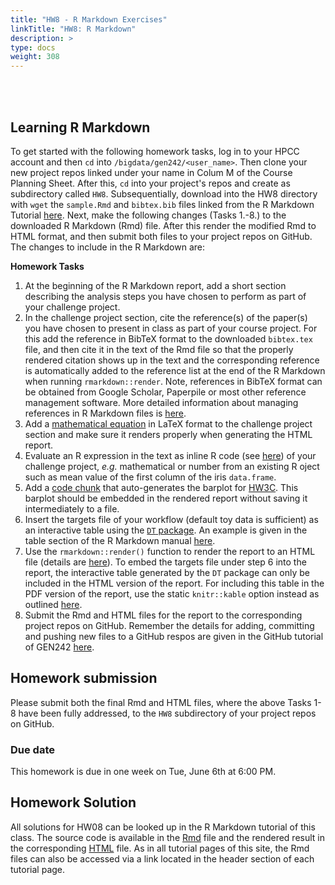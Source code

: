 ```yaml
---
title: "HW8 - R Markdown Exercises"
linkTitle: "HW8: R Markdown"
description: >
type: docs
weight: 308
---
```


<br></br>

## Learning R Markdown

To get started with the following homework tasks, log in to your HPCC account
and then `cd` into `/bigdata/gen242/<user_name>`. Then clone your new project
repos linked under your name in Colum M of the Course Planning Sheet.
After this, `cd` into your project's repos and create as subdirectory called `HW8`. 
Subsequentially, download into the HW8 directory with `wget` the `sample.Rmd` and
`bibtex.bib` files linked from the R Markdown Tutorial
[here](https://girke.bioinformatics.ucr.edu/GEN242-2021/tutorials/rmarkdown/rmarkdown/#initialize-a-new-r-markdown-rmd-script). 
Next, make the following changes (Tasks 1.-8.) to the downloaded R Markdown (Rmd) file. After
this render the modified Rmd to HTML format, and then submit both files to your project repos 
on GitHub. The changes to include in the R Markdown are:

__Homework Tasks__

   1. At the beginning of the R Markdown report, add a short section describing the analysis steps you have chosen to perform as part of your challenge project. 
   2. In the challenge project section, cite the reference(s) of the paper(s) you have chosen to present in class as part of your course project. For this add the
   reference in BibTeX format to the downloaded `bibtex.tex` file, and then cite it in the text of the Rmd file so that the properly rendered 
   citation shows up in the text and the corresponding reference is automatically added to the reference list at the end of the R Markdown when running `rmarkdown::render`. Note, references in BibTeX format can be obtained from 
   Google Scholar, Paperpile or most other reference management software. More detailed information about managing references in R Markdown files is [here](https://girke.bioinformatics.ucr.edu/GEN242/tutorials/rmarkdown/rmarkdown/#citations-and-bibliographies).
   3. Add a [mathematical equation](https://girke.bioinformatics.ucr.edu/GEN242/tutorials/rmarkdown/rmarkdown/#mathematical-equations) in LaTeX format to the challenge project section and make sure it renders properly when generating the HTML report.
   4. Evaluate an R expression in the text as inline R code (see [here](https://girke.bioinformatics.ucr.edu/GEN242/tutorials/rmarkdown/rmarkdown/#inline-r-code)) of your challenge project, _e.g._ mathematical or number from an existing R oject such as mean value of the first column of 
      the iris `data.frame`. 
   5. Add a [code chunk](https://girke.bioinformatics.ucr.edu/GEN242/tutorials/rmarkdown/rmarkdown/#r-code-chunks) that auto-generates the barplot for [HW3C](https://girke.bioinformatics.ucr.edu/GEN242/assignments/homework/hw03/hw03/#c-bar-plots). This barplot should be embedded in the
      rendered report without saving it intermediately to a file.
   6. Insert the targets file of your workflow (default toy data is sufficient) as an interactive table using the [`DT` package](https://rstudio.github.io/DT/). An example is given in the table section of the R Markdown manual [here](https://girke.bioinformatics.ucr.edu/GEN242/tutorials/rmarkdown/rmarkdown/#with-dtdatatable). 
   7. Use the `rmarkdown::render()` function to render the report to an HTML file (details are [here](https://girke.bioinformatics.ucr.edu/GEN242/tutorials/rmarkdown/rmarkdown/#render-rmd-script)). To embed the targets file under step 6 into the report, the interactive table generated by the `DT` package can only be included in the HTML version of the report. For including this table in the PDF version of the report, use the static `knitr::kable` option instead as outlined [here](https://girke.bioinformatics.ucr.edu/GEN242/tutorials/rmarkdown/rmarkdown/#with-knitrkable).   
   8. Submit the Rmd and HTML files for the report to the corresponding project repos on GitHub. Remember the details for adding, committing and pushing new files to a GitHub respos are given in the GitHub tutorial of GEN242 [here](https://girke.bioinformatics.ucr.edu/GEN242/tutorials/github/github/#exercise).

## Homework submission
Please submit both the final Rmd and HTML files, where the above Tasks 1-8 have been fully addressed, to the `HW8` subdirectory of your project repos 
on GitHub. 

### Due date

This homework is due in one week on Tue, June 6th at 6:00 PM.

## Homework Solution

All solutions for HW08 can be looked up in the R Markdown tutorial of this
class. The source code is available in the
[Rmd](https://raw.githubusercontent.com/tgirke/GEN242/main/static/custom/rmarkdown/sample.Rmd)
file and the rendered result in the corresponding
[HTML](https://girke.bioinformatics.ucr.edu/GEN242/tutorials/rmarkdown/rmarkdown/)
file. As in all tutorial pages of this site, the Rmd files can also be accessed
via a link located in the header section of each tutorial page.


